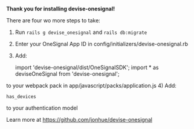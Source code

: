 **Thank you for installing devise-onesignal!**


There are four wo more steps to take:

1) Run `rails g devise_onesignal` and `rails db:migrate`
2) Enter your OneSignal App ID in config/initializers/devise-onesignal.rb
3) Add:

    import 'devise-onesignal/dist/OneSignalSDK';
    import * as deviseOneSignal from 'devise-onesignal';

to your webpack pack in app/javascript/packs/application.js
4) Add:

    has_devices

to your authentication model


Learn more at https://github.com/jonhue/devise-onesignal
